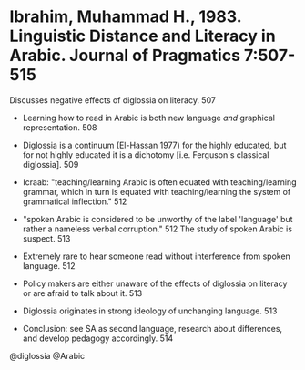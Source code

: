 # Ibrahim, Muhammad H., 1983. Linguistic Distance and Literacy in Arabic. Journal of Pragmatics 7:507-515

Discusses negative effects of diglossia on literacy. 507

- Learning how to read in Arabic is both new language *and* graphical representation. 508

- Diglossia is a continuum (El-Hassan 1977) for the highly educated, but for not highly educated it is a dichotomy [i.e. Ferguson's classical diglossia]. 509

- Icraab: "teaching/learning Arabic is often equated with teaching/learning grammar, which in turn is equated with teaching/learning the system of grammatical inflection." 512

- "spoken Arabic is considered to be unworthy of the label 'language' but rather a nameless verbal corruption." 512 The study of spoken Arabic is suspect. 513

- Extremely rare to hear someone read without interference from spoken language. 512

- Policy makers are either unaware of the effects of diglossia on literacy or are afraid to talk about it. 513

- Diglossia originates in strong ideology of unchanging language. 513

- Conclusion: see SA as second language, research about differences, and develop pedagogy accordingly. 514

@diglossia
@Arabic
